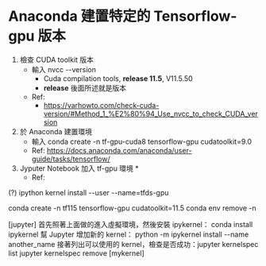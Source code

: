 # Anaconda 建置特定的 Tensorflow-gpu 版本

1. 檢查 CUDA toolkit 版本
    * 輸入 nvcc --version
        * Cuda compilation tools, **release 11.5**, V11.5.50
        * **release** 後面所述就是版本
    * Ref: 
        * https://varhowto.com/check-cuda-version/#Method_1_%E2%80%94_Use_nvcc_to_check_CUDA_version
2. 於 Anaconda 建置環境
    * 輸入 conda create -n tf-gpu-cuda8 tensorflow-gpu cudatoolkit=9.0
    * Ref: https://docs.anaconda.com/anaconda/user-guide/tasks/tensorflow/
3. Jyputer Notebook 加入 tf-gpu 環境
    * 
    * Ref: 


(?) ipython kernel install --user --name=tfds-gpu

conda create -n tf115 tensorflow-gpu cudatoolkit=11.5
conda env remove -n 



[jupyter]
首先照著上面做的進入虛擬環境，然後安裝 ipykernel： conda install ipykernel
幫 Jupyter 增加新的 kernel： python -m ipykernel install --name another_name
接著列出可以使用的 kernel，檢查是否成功：jupyter kernelspec list
jupyter kernelspec remove [mykernel]